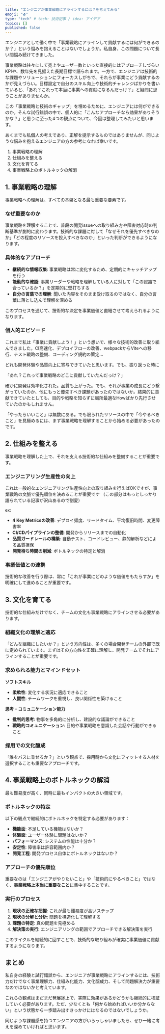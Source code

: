 ```yaml
---
title: "エンジニアが事業戦略にアラインするには？を考えてみる"
emoji: "⛳"
type: "tech" # tech: 技術記事 / idea: アイデア
topics: []
published: false
---
```



エンジニアとして働く中で「事業戦略にアラインして貢献するには何ができるのか？」という悩みを抱えることはないでしょうか。私自身、この問題について長い間悩み続けてきました。

事業戦略は往々にして売上やユーザー数といった直接的にはアプローチしづらいKPIや、数年先を見据えた長期目標で語られます。一方で、エンジニアは技術的な課題やソリューションにフォーカスしがちで、それらが事業にどう貢献するのかが見えづらい。目標設定で自分のスキル向上や技術的チャレンジばかりを書いていると、「あれ？これって本当に事業への貢献になるんだっけ？」と疑問に思うことがありませんか。

この「事業戦略と技術のギャップ」を埋めるために、エンジニアには何ができるのか。そんな試行錯誤の中で、個人的に「こんなアプローチなら効果がありそうかな？」と思うに至った4つの観点について、今回は整理してみたいと思います。

あくまでも私個人の考えであり、正解を提示するものではありませんが、同じような悩みを抱えるエンジニアの方の参考になれば幸いです。

1. 事業戦略の理解
2. 仕組みを整える
3. 文化を育てる
4. 事業戦略上のボトルネックの解消

## 1. 事業戦略の理解

事業戦略への理解は、すべての基盤となる最も重要な要素です。

### なぜ重要なのか

事業戦略を理解することで、普段の開発issueへの取り組み方や障害対応時の判断基準が劇的に変わります。技術的な課題に対して「なぜそれを優先すべきなのか」「どの程度のリソースを投入すべきなのか」といった判断ができるようになります。

### 具体的なアプローチ

- **継続的な情報収集**: 事業戦略は常に変化するため、定期的にキャッチアップを行う
- **能動的な確認**: 事業リーダーや戦略を理解している人に対して「この認識で合っているか？」を定期的に壁打ちする
- **自分の言葉での理解**: 聞いた内容をそのまま受け取るのではなく、自分の言葉に落とし込んで理解を深める

このプロセスを通じて、技術的な決定を事業価値と直結させて考えられるようになります。

### 個人的エピソード

これまで私は「事業に貢献しよう！」という想いで、様々な技術的改善に取り組んできました。CI高速化、デプロイフローの改善、webpackからViteへの移行、テスト戦略の整備、コーディング規約の策定...

どれも開発体験や品質向上に寄与できていたと思います。でも、振り返った時に

「あれ？これって事業戦略のどこに貢献していたんだっけ？」

確かに開発は効率化された。品質も上がった。でも、それが事業の成長にどう繋がっていたのか、他にもっと優先すべき課題があったのではないか。結果的に貢献できていたとしても、目的や戦略を知らずに局所最適なHowばかり先行させていたのかもしれません。

「やったらいいこと」は無数にある。でも限られたリソースの中で「今やるべきこと」を見極めるには、まず事業戦略を理解することから始める必要があったのです。

## 2. 仕組みを整える

事業戦略を理解した上で、それを支える技術的な仕組みを整備することが重要です。

### エンジニアリング生産性の向上

これは一般的なエンジニアリング生産性向上の取り組みを行えばOKですが、事業戦略の文脈で優先順位を決めることが重要です
（この部分はもっとしっかり語られている記事が沢山あるので割愛）

ex:
- **4 Key Metricsの改善**: デプロイ頻度、リードタイム、平均復旧時間、変更障害率
- **CI/CDパイプラインの整備**: 開発からリリースまでの自動化
- **品質ガードレールの構築**: 自動テスト、コードレビュー、静的解析などによる品質担保
- **開発待ち時間の削減**: ボトルネックの特定と解消

### 事業価値との連携

技術的な改善を行う際は、常に「これが事業にどのような価値をもたらすか」を明確にして進めることが重要です。

## 3. 文化を育てる

技術的な仕組みだけでなく、チームの文化も事業戦略にアラインさせる必要があります。

### 組織文化の理解と適応

「どんな組織にしたいか？」という方向性は、多くの場合開発チームの外部で既に定められています。まずはその方向性を正確に理解し、開発チームでそれにアラインすることが重要です。

### 求められる能力とマインドセット

**ソフトスキル**
- **柔軟性**: 変化する状況に適応できること
- **人間性**: チームワークを重視し、良い関係性を築けること

**思考・コミュニケーション能力**
- **批判的思考**: 物事を多角的に分析し、建設的な議論ができること
- **戦略的コミュニケーション**: 目的や事業戦略を意識した会話や行動ができること

### 採用での文化醸成

「誰をバスに乗せるか？」という観点で、採用時から文化にフィットする人材を選択することも重要なアプローチです。

## 4. 事業戦略上のボトルネックの解消

最も難易度が高く、同時に最もインパクトの大きい領域です。

### ボトルネックの特定

以下の観点で継続的にボトルネックを特定する必要があります：

- **機能面**: 不足している機能はないか？
- **体験面**: ユーザー体験に問題はないか？
- **パフォーマンス**: システムの性能は十分か？
- **安定性**: 障害率は許容範囲内か？
- **開発工程**: 開発プロセス自体にボトルネックはないか？

### アプローチの優先順位

重要なのは「エンジニアがやりたいこと」や「技術的にやるべきこと」ではなく、**事業戦略上本当に重要なこと**に集中することです。

### 実行のプロセス

1. **現状の正確な把握**: これが最も難易度が高いステップ
2. **現状の分解と分析**: 問題を構造化して理解する
3. **課題の特定**: 真の問題を見極める
4. **解決策の実行**: エンジニアリングの範囲でアプローチできる解決策を実行

このサイクルを継続的に回すことで、技術的な取り組みが確実に事業価値に貢献するようになります。

## まとめ

私自身の経験と試行錯誤から、エンジニアが事業戦略にアラインするには、技術力だけでなく事業理解力、仕組み化能力、文化醸成力、そして問題解決力が重要なのではないかと考えています。

これらの観点はまだまだ発展途上で、実際に効果があるかどうかも継続的に検証していく必要があります。ただ、少なくとも「何から始めればいいか分からない」という状態から一歩踏み出すきっかけにはなるのではないでしょうか。

同じような課題感を持つエンジニアの方がいらっしゃいましたら、ぜひ一緒に考えを深めていければと思います。
